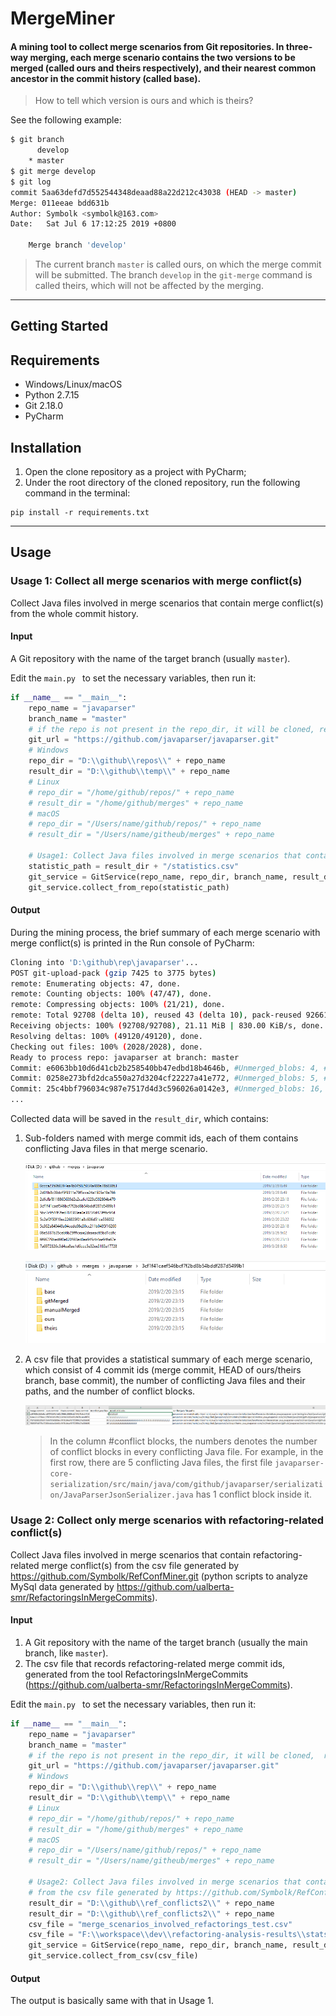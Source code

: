 # MergeMiner

#### A mining tool to collect merge scenarios from Git repositories. In three-way merging, each merge scenario contains the two versions to be merged (called ours and theirs respectively), and their nearest common ancestor in the commit history (called base).

> How to tell which version is ours and which is theirs?

See the following example:

```sh
$ git branch
      develop
    * master
$ git merge develop
$ git log
commit 5aa63defd7d552544348deaad88a22d212c43038 (HEAD -> master)
Merge: 011eeae bdd631b
Author: Symbolk <symbolk@163.com>
Date:   Sat Jul 6 17:12:25 2019 +0800

    Merge branch 'develop'

```

> The current branch `master` is called ours, on which the merge commit will be submitted. The branch `develop` in the `git-merge` command is called theirs, which will not be affected by the merging.

---

## Getting Started

## Requirements

- Windows/Linux/macOS
- Python 2.7.15
- Git 2.18.0
- PyCharm

## Installation

1. Open the clone repository as a project with PyCharm;
2. Under the root directory of the cloned repository, run the following command in the terminal:

```
pip install -r requirements.txt 
```

---

## Usage

### Usage 1: Collect all merge scenarios with merge conflict(s)

Collect Java files involved in merge scenarios that contain merge conflict(s) from the whole commit history.

#### Input

A Git repository with the name of the target branch (usually `master`). 

Edit the `main.py `  to set the necessary variables, then run it:

```python
if __name__ == "__main__":
    repo_name = "javaparser"
    branch_name = "master"
    # if the repo is not present in the repo_dir, it will be cloned, recommend to clone     # in advance
    git_url = "https://github.com/javaparser/javaparser.git"
    # Windows
    repo_dir = "D:\\github\\repos\\" + repo_name
    result_dir = "D:\\github\\temp\\" + repo_name
    # Linux
    # repo_dir = "/home/github/repos/" + repo_name
    # result_dir = "/home/github/merges" + repo_name
    # macOS
    # repo_dir = "/Users/name/github/repos/" + repo_name
    # result_dir = "/Users/name/githeub/merges" + repo_name

    # Usage1: Collect Java files involved in merge scenarios that contain merge conflict(s) from the whole commit history
    statistic_path = result_dir + "/statistics.csv"
    git_service = GitService(repo_name, repo_dir, branch_name, result_dir)
    git_service.collect_from_repo(statistic_path)
```

#### Output

During the mining process, the brief summary of each merge scenario with merge conflict(s) is printed in the Run console of PyCharm:

```sh
Cloning into 'D:\github\rep\javaparser'...
POST git-upload-pack (gzip 7425 to 3775 bytes)
remote: Enumerating objects: 47, done.        
remote: Counting objects: 100% (47/47), done.        
remote: Compressing objects: 100% (21/21), done.        
remote: Total 92708 (delta 10), reused 43 (delta 10), pack-reused 92661        
Receiving objects: 100% (92708/92708), 21.11 MiB | 830.00 KiB/s, done.
Resolving deltas: 100% (49120/49120), done.
Checking out files: 100% (2028/2028), done.
Ready to process repo: javaparser at branch: master
Commit: e6063bb10d6d41cb2b258540bb47edbd18b4646b, #Unmerged_blobs: 4, #Conflict java files: 2, #Conflict blocks: 2
Commit: 0258e273bfd2dca550a27d3204cf22227a41e772, #Unmerged_blobs: 5, #Conflict java files: 4, #Conflict blocks: 4
Commit: 25c4bbf796034c987e7517d4d3c596026a0142e3, #Unmerged_blobs: 16, #Conflict java files: 2, #Conflict blocks: 3
...
```

Collected data will be saved in the `result_dir`, which contains:

1. Sub-folders named with merge commit ids, each of them contains conflicting Java files in that merge scenario.

   ![folders](https://github.com/Symbolk/MergeMiner/blob/master/screenshots/folders.png)

   ![files](https://github.com/Symbolk/MergeMiner/blob/master/screenshots/files.png)

2. A csv file that provides a statistical summary of each merge scenario, which consist of 4 commit ids (merge commit, HEAD of ours/theirs branch, base commit), the number of conflicting Java files and their paths, and the number of conflict blocks.

   ![summary](https://github.com/Symbolk/MergeMiner/blob/master/screenshots/summary.png)

   > In the column #conflict blocks, the numbers denotes the number of conflict blocks in every conflicting Java file. For example, in the first row, there are 5 conflicting Java files, the first file `javaparser-core-serialization/src/main/java/com/github/javaparser/serialization/JavaParserJsonSerializer.java` has 1 conflict block inside it.

### Usage 2: Collect only merge scenarios with refactoring-related conflict(s)

Collect Java files involved in merge scenarios that contain refactoring-related merge conflict(s) from the csv file generated by https://github.com/Symbolk/RefConfMiner.git (python scripts to analyze MySql data generated by <https://github.com/ualberta-smr/RefactoringsInMergeCommits>).

#### Input

1. A Git repository with the name of the target branch (usually the main branch, like  `master`).
2. The csv file that records refactoring-related merge commit ids, generated from the tool RefactoringsInMergeCommits (<https://github.com/ualberta-smr/RefactoringsInMergeCommits>).

Edit the `main.py `  to set the necessary variables, then run it:

```python
if __name__ == "__main__":
    repo_name = "javaparser"
    branch_name = "master"
    # if the repo is not present in the repo_dir, it will be cloned,  recommend to clone in advance
    git_url = "https://github.com/javaparser/javaparser.git"
    # Windows
    repo_dir = "D:\\github\\rep\\" + repo_name
    result_dir = "D:\\github\\temp\\" + repo_name
    # Linux
    # repo_dir = "/home/github/repos/" + repo_name
    # result_dir = "/home/github/merges" + repo_name
    # macOS
    # repo_dir = "/Users/name/github/repos/" + repo_name
    # result_dir = "/Users/name/githeub/merges" + repo_name

    # Usage2: Collect Java files involved in merge scenarios that contain refactoring-related merge conflict(s) 
    # from the csv file generated by https://github.com/Symbolk/RefConfMiner.git
    result_dir = "D:\\github\\ref_conflicts2\\" + repo_name
    result_dir = "D:\\github\\ref_conflicts2\\" + repo_name
    csv_file = "merge_scenarios_involved_refactorings_test.csv"
    csv_file = "F:\\workspace\\dev\\refactoring-analysis-results\\stats\\merge_scenarios_involved_refactorings_" + repo_name + ".csv"
    git_service = GitService(repo_name, repo_dir, branch_name, result_dir)
    git_service.collect_from_csv(csv_file)
```

#### Output

The output is basically same with that in Usage 1.